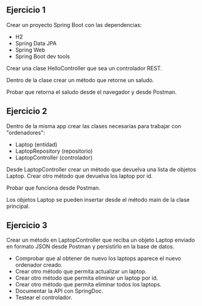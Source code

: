 ## Ejercicio 1

Crear un proyecto Spring Boot con las dependencias:

* H2
* Spring Data JPA
* Spring Web
* Spring Boot dev tools

Crear una clase HelloController que sea un controlador REST.

Dentro de la clase crear un método que retorne un saludo.

Probar que retorna el saludo desde el navegador y desde Postman.

## Ejercicio 2

Dentro de la misma app crear las clases necesarias para trabajar con "ordenadores":
* Laptop (entidad)
* LaptopRepository (repositorio)
* LaptopController (controlador)

Desde LaptopController crear un método que devuelva una lista de objetos Laptop.
Crear otro método que devuelva los laptop por id.

Probar que funciona desde Postman.

Los objetos Laptop se pueden insertar desde el método main de la clase principal.

## Ejercicio 3

Crear un método en LaptopController que reciba un objeto Laptop enviado en formato JSON
desde Postman y persistirlo en la base de datos.

* Comprobar que al obtener de nuevo los laptops aparece el nuevo ordenador creado.
* Crear otro método que permita actualizar un laptop.
* Crear otro método que permita eliminar un laptop por id.
* Crear otro método que permita eliminar todos los laptops.
* Documentar la API con SpringDoc.
* Testear el controlador.